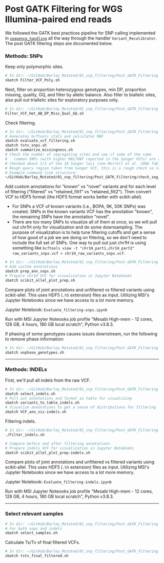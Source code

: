 # Post GATK Filtering for WGS Illumina-paired end reads

We followed the GATK best practices pipeline for SNP calling implemented in [`sequence_handling`](https://github.com/MorrellLAB/sequence_handling) all the way through the handler `Variant_Recalibrator`. The post GATK filtering steps are documented below.

### Methods: SNPs

Keep only polymorphic sites.

```bash
# In dir: ~/GitHub/Barley_Mutated/01_snp_filtering/Post_GATK_Filtering
sbatch Filter_VCF_Poly.sh
```

Next, filter on proportion heterozygous genotypes, min DP, proportion missing, quality, GQ, and filter by allelic balance. Also filter to biallelic sites, also pull out triallelic sites for exploratory purposes only.

```bash
# In dir: ~/GitHub/Barley_Mutated/01_snp_filtering/Post_GATK_Filtering
Filter_VCF_Het_AB_DP_Miss_Qual_GQ.sh
```

Check filtering.

```bash
# In dir: ~/GitHub/Barley_Mutated/01_snp_filtering/Post_GATK_Filtering
# Generates bcftools stats and calculates MAF
sbatch evaluate_vcf_filtering.sh
sbatch tstv_snps.sh
sbatch summarize_missingness.sh
# Check the number of segregating sites and see if some of the same
#   common SNPs (with higher MAC/MAF reported in the Sanger VCFs) are also present in my dataset
# Checked about 2/3 of the 18 Sanger loci (see Morrell et al. 2006 Table 2)
# Rough query region taken from Sanger VCF, this is a rough check so locus regions are not exact
# Example command line structure:
~/GitHub/Barley_Mutated/01_snp_filtering/Post_GATK_Filtering/check_seg_sites.sh chr6H_part2:277910381-277911418 /panfs/jay/groups/9/morrellp/pmorrell/Workshop/Selective_Sweeps/Sanger/Morex_v3_processed/Dhn5_Morex_v3_parts_fixed.vcf.gz Dhn5
```

Add custom annotations for "known" vs "novel" variants and for each level of filtering ("filtered" vs "retained_filt1" vs "retained_filt2"). Then convert VCF to HDF5 format (the HDF5 format works better with scikit-allel).

- For SNPs a VCF of known variants (i.e., BOPA, 9K, 50K SNPs) was created. SNPs in the known variants VCF has the annotation "known", the remaining SNPs have the annotation "novel".
- There are too many SNPs to visualize all of them at once, so we will pull out chr1H only for visualization and do some downsampling. The purpose of visualization is to help tune filtering cutoffs and get a sense of how good of a job we are doing on filtering, so we don't need to include the full set of SNPs. One way to pull out just chr1H is using something like `bcftools view -t "chr1H_part1,chr1H_part2" raw_variants_snps.vcf > chr1H_raw_variants_snps.vcf`.

```bash
# In dir: ~/GitHub/Barley_Mutated/01_snp_filtering/Post_GATK_Filtering
# Add custom annotations
sbatch prep_ann_snps.sh
# Prepare chr1H VCF for visualization in Jupyter Notebooks
sbatch scikit_allel_plot_prep.sh
```

Compare plots of joint annotations and unfiltered vs filtered variants using scikit-allel. This uses HDF5 (`.h5` extension) files as input. Utilizing MSI's Jupyter Notebooks since we have access to a lot more memory.

Jupyter Notebook: `Evaluate_filtering-snps.ipynb`

Run with MSI Jupyter Noteooks job profile "Mesabi High-mem - 12 cores, 128 GB, 4 hours, 180 GB local scratch", Python v3.8.3.

If phasing of some genotypes causes issues downstream, run the following to remove phase information:

```bash
# In dir: ~/GitHub/Barley_Mutated/01_snp_filtering/Post_GATK_Filtering
sbatch unphase_genotypes.sh
```

---

### Methods: INDELs

First, we'll pull all indels from the raw VCF.

```bash
# In dir: ~/GitHub/Barley_Mutated/01_snp_filtering/Post_GATK_Filtering
sbatch select_indels.sh
# Pull out annotations and format as table for visualizing
sbatch variants_to_table_indels.sh
# Visualize annotations to get a sense of distributions for filtering
sbatch VCF_ann_viz-indels.sh
```

Filtering indels.

```bash
# In dir: ~/GitHub/Barley_Mutated/01_snp_filtering/Post_GATK_Filtering
./Filter_indels.sh

# Compare before and after filtering annotations
# Prepare indels VCF for visualization in Jupyter Notebooks
sbatch scikit_allel_plot_prep-indels.sh
```

Compare plots of joint annotations and unfiltered vs filtered variants using scikit-allel. This uses HDF5 (`.h5` extension) files as input. Utilizing MSI's Jupyter Notebooks since we have access to a lot more memory.

Jupyter Notebook: `Evaluate_filtering-indels.ipynb`

Run with MSI Jupyter Noteooks job profile "Mesabi High-mem - 12 cores, 128 GB, 4 hours, 180 GB local scratch", Python v3.8.3.

---

### Select relevant samples

```bash
# In dir: ~/GitHub/Barley_Mutated/01_snp_filtering/Post_GATK_Filtering
# For both snps and indels
sbatch select_samples.sh
```

Calculate Ts/Tv of final filtered VCFs.

```bash
# In dir: ~/GitHub/Barley_Mutated/01_snp_filtering/Post_GATK_Filtering
sbatch tstv_final_filtered.sh
```
